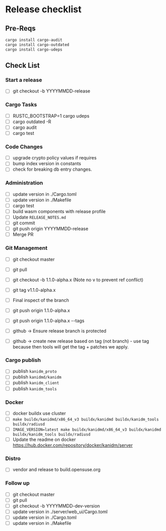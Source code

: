 # Release checklist

## Pre-Reqs

```bash
cargo install cargo-audit
cargo install cargo-outdated
cargo install cargo-udeps
```

## Check List

### Start a release

- [ ] git checkout -b YYYYMMDD-release

### Cargo Tasks

- [ ] RUSTC\_BOOTSTRAP=1 cargo udeps
- [ ] cargo outdated -R
- [ ] cargo audit
- [ ] cargo test

### Code Changes

- [ ] upgrade crypto policy values if requires
- [ ] bump index version in constants
- [ ] check for breaking db entry changes.

### Administration

- [ ] update version in ./Cargo.toml
- [ ] update version in ./Makefile
- [ ] cargo test
- [ ] build wasm components with release profile
- [ ] Update `RELEASE_NOTES.md`
- [ ] git commit
- [ ] git push origin YYYYMMDD-release
- [ ] Merge PR

### Git Management

- [ ] git checkout master
- [ ] git pull
- [ ] git checkout -b 1.1.0-alpha.x (Note no v to prevent ref conflict)
- [ ] git tag v1.1.0-alpha.x

- [ ] Final inspect of the branch

- [ ] git push origin 1.1.0-alpha.x
- [ ] git push origin 1.1.0-alpha.x --tags

- [ ] github -> Ensure release branch is protected
- [ ] github -> create new release based on tag (not branch) - use tag because then tools will get
      the tag + patches we apply.

### Cargo publish

- [ ] publish `kanidm_proto`
- [ ] publish `kanidmd/kanidm`
- [ ] publish `kanidm_client`
- [ ] publish `kanidm_tools`

### Docker

- [ ] docker buildx use cluster
- [ ] `make buildx/kanidmd/x86_64_v3 buildx/kanidmd buildx/kanidm_tools buildx/radiusd`
- [ ] `IMAGE_VERSION=latest make buildx/kanidmd/x86_64_v3 buildx/kanidmd buildx/kanidm_tools buildx/radiusd`
- [ ] Update the readme on docker <https://hub.docker.com/repository/docker/kanidm/server>

### Distro

- [ ] vendor and release to build.opensuse.org

### Follow up

- [ ] git checkout master
- [ ] git pull
- [ ] git checkout -b YYYYMMDD-dev-version
- [ ] update version in ./server/web\_ui/Cargo.toml
- [ ] update version in ./Cargo.toml
- [ ] update version in ./Makefile

